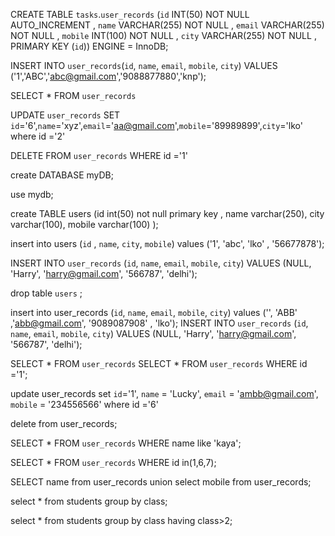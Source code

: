 <!-- created database from UI named as "tasks" then created table named as "user_records" -->

CREATE TABLE `tasks`.`user_records` (`id` INT(50) NOT NULL AUTO_INCREMENT , `name` VARCHAR(255) NOT NULL , `email` VARCHAR(255) NOT NULL , `mobile` INT(100) NOT NULL , `city` VARCHAR(255) NOT NULL , PRIMARY KEY (`id`)) ENGINE = InnoDB;

<!-- insert records -->
INSERT INTO `user_records`(`id`, `name`, `email`, `mobile`, `city`) VALUES ('1','ABC','abc@gmail.com','9088877880','knp');

<!-- select query to see insertions-->
SELECT * FROM `user_records` 

<!-- update records -->
UPDATE `user_records` SET `id`='6',`name`='xyz',`email`='aa@gmail.com',`mobile`='89989899',`city`='lko' where id ='2'

<!-- to delete records -->
DELETE FROM `user_records` WHERE id ='1'

<!-- create new databse using query -->
create DATABASE myDB;

<!-- to use datbase -->
use mydb;

<!-- create table using query -->
create TABLE users (id int(50) not null primary key ,
                    name varchar(250),
                    city varchar(100),
                    mobile varchar(100)
                   );

<!-- insert record using query -->
insert into users (`id` , `name`, `city`, `mobile`) values ('1', 'abc', 'lko' , '56677878');

INSERT INTO `user_records` (`id`, `name`, `email`, `mobile`, `city`) VALUES (NULL, 'Harry', 'harry@gmail.com', '566787', 'delhi');
<!-- to drop table -->
drop table `users` ;

<!-- CRUD operations -->
<!-- insert /create-->
insert into user_records (`id`, `name`, `email`, `mobile`,  `city`) values ('', 'ABB' ,'abb@gmail.com', '9089087908' , 'lko');
INSERT INTO `user_records` (`id`, `name`, `email`, `mobile`, `city`) VALUES (NULL, 'Harry', 'harry@gmail.com', '566787', 'delhi');

<!-- select/retrieve -->
SELECT * FROM `user_records` 
SELECT * FROM `user_records` WHERE id ='1';

<!-- update -->
update user_records set `id`='1', `name` = 'Lucky', `email` = 'ambb@gmail.com', `mobile` = '234556566' where id ='6'
<!-- delete -->
delete from user_records;

<!-- like operator -->
SELECT * FROM `user_records` WHERE name like 'kaya';

<!-- in operator -->
SELECT * FROM `user_records` WHERE id in(1,6,7);

<!-- union -->
SELECT name from user_records union select mobile from user_records;

<!-- group by -->
select * from students group by class;

<!-- having -->
select * from students group by class having class>2;